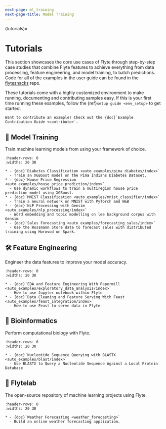 ```yaml
---
next-page: ml_training
next-page-title: Model Training
---
```


(tutorials)=

# Tutorials

This section showcases the core use cases of Flyte through step-by-step case studies
that combine Flyte features to achieve everything from data processing, feature engineering,
and model training, to batch predictions. Code for all of the examples in the user
guide can be found in the [flytesnacks](https://github.com/flyteorg/flytesnacks) repo.

These tutorials come with a highly customized environment to make running, documenting and
contributing samples easy. If this is your first time running these examples, follow the
{ref}`setup guide <env_setup>` to get started.

```{note}
Want to contribute an example? Check out the {doc}`Example Contribution Guide <contribute>`.
```

## 🤖 Model Training

Train machine learning models from using your framework of choice.

```{list-table}
:header-rows: 0
:widths: 20 30

* - {doc}`Diabetes Classification <auto_examples/pima_diabetes/index>`
  - Train an XGBoost model on the Pima Indians Diabetes Dataset.
* - {doc}`House Price Regression <auto_examples/house_price_prediction/index>`
  - Use dynamic workflows to train a multiregion house price prediction model using XGBoost.
* - {doc}`MNIST Classification <auto_examples/mnist_classifier/index>`
  - Train a neural network on MNIST with PyTorch and W&B
* - {doc}`NLP Processing with Gensim <auto_examples/nlp_processing/index>`
  - Word embedding and topic modelling on lee background corpus with Gensim
* - {doc}`Sales Forecasting <auto_examples/forecasting_sales/index>`
  - Use the Rossmann Store data to forecast sales with distributed training using Horovod on Spark.
```

## 🛠 Feature Engineering

Engineer the data features to improve your model accuracy.

```{list-table}
:header-rows: 0
:widths: 20 30

* - {doc}`EDA and Feature Engineering With Papermill <auto_examples/exploratory_data_analysis/index>`
  - How to use Jupyter notebook within Flyte
* - {doc}`Data Cleaning and Feature Serving With Feast <auto_examples/feast_integration/index>`
  - How to use Feast to serve data in Flyte
```

## 🧪 Bioinformatics

Perform computational biology with Flyte.

```{list-table}
:header-rows: 0
:widths: 20 30

* - {doc}`Nucleotide Sequence Querying with BLASTX <auto_examples/blast/index>`
  - Use BLASTX to Query a Nucleotide Sequence Against a Local Protein Database
```

## 🔬 Flytelab

The open-source repository of machine learning projects using Flyte.

```{list-table}
:header-rows: 0
:widths: 20 30

* - {doc}`Weather Forecasting <weather_forecasting>`
  - Build an online weather forecasting application.
```
